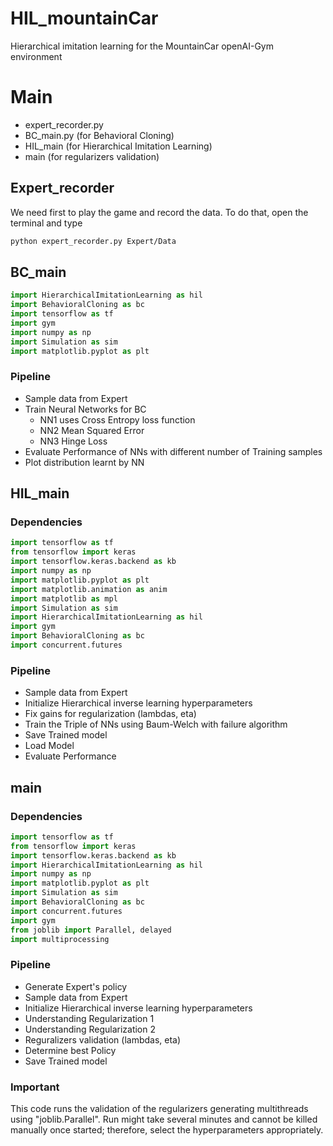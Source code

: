# HIL_mountainCar
Hierarchical imitation learning for the MountainCar openAI-Gym environment

# Main
- expert_recorder.py
- BC_main.py  (for Behavioral Cloning)
- HIL_main (for Hierarchical Imitation Learning)
- main (for regularizers validation)

## Expert_recorder
We need first to play the game and record the data. To do that, open the terminal and type

```bash
python expert_recorder.py Expert/Data

```

## BC_main
```python
import HierarchicalImitationLearning as hil
import BehavioralCloning as bc
import tensorflow as tf
import gym
import numpy as np
import Simulation as sim
import matplotlib.pyplot as plt
```

### Pipeline
- Sample data from Expert
- Train Neural Networks for BC
  - NN1 uses Cross Entropy loss function
  - NN2 Mean Squared Error
  - NN3 Hinge Loss
- Evaluate Performance of NNs with different number of Training samples
- Plot distribution learnt by NN

## HIL_main

### Dependencies
```python
import tensorflow as tf
from tensorflow import keras
import tensorflow.keras.backend as kb
import numpy as np
import matplotlib.pyplot as plt
import matplotlib.animation as anim
import matplotlib as mpl
import Simulation as sim
import HierarchicalImitationLearning as hil
import gym
import BehavioralCloning as bc
import concurrent.futures
```

### Pipeline
- Sample data from Expert
- Initialize Hierarchical inverse learning hyperparameters
- Fix gains for regularization (lambdas, eta)
- Train the Triple of NNs using Baum-Welch with failure algorithm
- Save Trained model
- Load Model
- Evaluate Performance

## main

### Dependencies
```python
import tensorflow as tf
from tensorflow import keras
import tensorflow.keras.backend as kb
import HierarchicalImitationLearning as hil
import numpy as np
import matplotlib.pyplot as plt
import Simulation as sim
import BehavioralCloning as bc
import concurrent.futures
import gym
from joblib import Parallel, delayed
import multiprocessing
```

### Pipeline
- Generate Expert's policy
- Sample data from Expert
- Initialize Hierarchical inverse learning hyperparameters
- Understanding Regularization 1
- Understanding Regularization 2
- Reguralizers validation (lambdas, eta)
- Determine best Policy
- Save Trained model


### Important
This code runs the validation of the regularizers generating multithreads using "joblib.Parallel".
Run might take several minutes and cannot be killed manually once started; therefore, select the hyperparameters appropriately.
